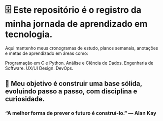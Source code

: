 # 🗄️ Este repositório é o registro da minha jornada de aprendizado em tecnologia.
Aqui mantenho meus cronogramas de estudo, planos semanais, anotações e metas de aprendizado em áreas como:

Programação em C e Python.
Análise e Ciência de Dados.
Engenharia de Software.
UX/UI Design.
DevOps.

## 🚀 Meu objetivo é construir uma base sólida, evoluindo passo a passo, com disciplina e curiosidade.

### “A melhor forma de prever o futuro é construí-lo.” — Alan Kay
